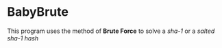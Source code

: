 # BabyBrute
This program uses the method of **Brute Force** to solve a _sha-1_ or a _salted sha-1 hash_ 
